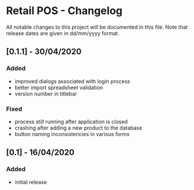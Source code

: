 # Retail POS - Changelog
All notable changes to this project will be documented in this file. Note that release dates are given in dd/mm/yyyy format.

## [0.1.1] - 30/04/2020
### Added
- improved dialogs associated with login process
- better import spreadsheet validation
- version number in titlebar
### Fixed
- process still running after application is closed
- crashing after adding a new product to the database
- button naming inconsistencies in various forms

## [0.1] - 16/04/2020
### Added
- initial release